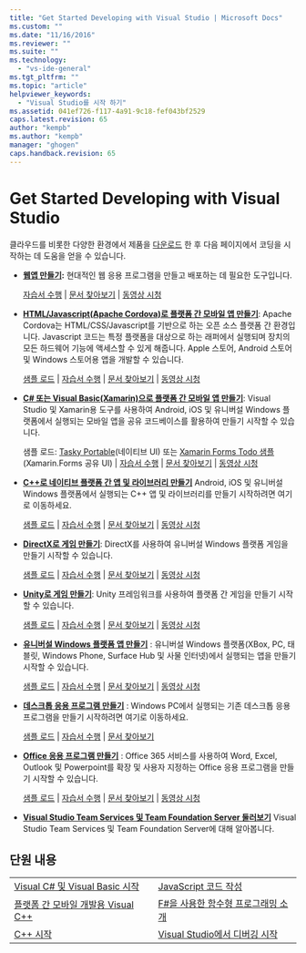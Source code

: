```yaml
---
title: "Get Started Developing with Visual Studio | Microsoft Docs"
ms.custom: ""
ms.date: "11/16/2016"
ms.reviewer: ""
ms.suite: ""
ms.technology: 
  - "vs-ide-general"
ms.tgt_pltfrm: ""
ms.topic: "article"
helpviewer_keywords: 
  - "Visual Studio를 시작 하기"
ms.assetid: 041ef726-f117-4a91-9c18-fef043bf2529
caps.latest.revision: 65
author: "kempb"
ms.author: "kempb"
manager: "ghogen"
caps.handback.revision: 65
---
```

# <a name="get-started-developing-with-visual-studio"></a>Get Started Developing with Visual Studio
클라우드를 비롯한 다양한 환경에서 제품을 [다운로드](http://www.visualstudio.com/community) 한 후 다음 페이지에서 코딩을 시작하는 데 도움을 얻을 수 있습니다.  

-   **[웹앱 만들기](https://www.visualstudio.com/features/modern-web-tooling-vs):** 현대적인 웹 응용 프로그램을 만들고 배포하는 데 필요한 도구입니다.  

     [자습서 수행](https://docs.asp.net/en/latest/tutorials/your-first-aspnet-application.html) &#124;                               [문서 찾아보기](https://docs.asp.net/) &#124;                                   [동영상 시청](http://www.asp.net/vnext)  

-   **[HTML/Javascript(Apache Cordova)로 플랫폼 간 모바일 앱 만들기](http://taco.visualstudio.com/en-us/docs/get-started-first-mobile-app/)**: Apache Cordova는 HTML/CSS/Javascript를 기반으로 하는 오픈 소스 플랫폼 간 환경입니다.  Javascript 코드는 특정 플랫폼을 대상으로 하는 래퍼에서 실행되며 장치의 모든 하드웨어 기능에 액세스할 수 있게 해줍니다. Apple 스토어, Android 스토어 및 Windows 스토어용 앱을 개발할 수 있습니다.  

     [샘플 로드](https://github.com/Microsoft/cordova-samples/tree/master/todo-angularjs) &#124;   [자습서 수행](http://taco.visualstudio.com/en-us/docs/get-started-first-mobile-app/) &#124;                               [문서 찾아보기](http://taco.visualstudio.com/en-us/docs/get-started-vs-tools-apache-cordova/) &#124;                                [동영상 시청](https://channel9.msdn.com/Blogs/Seth-Juarez/Getting-Started-with-Apache-Cordova-in-Visual-Studio)  

-   **[C# 또는 Visual Basic(Xamarin)으로 플랫폼 간 모바일 앱 만들기](../cross-platform/visual-studio-and-xamarin.md)**: Visual Studio 및 Xamarin용 도구를 사용하여 Android, iOS 및 유니버설 Windows 플랫폼에서 실행되는 모바일 앱을 공유 코드베이스를 활용하여 만들기 시작할 수 있습니다.  

     샘플 로드: [Tasky Portable](http://developer.xamarin.com/samples/mobile/TaskyPortable/)(네이티브 UI) 또는 [Xamarin Forms Todo 샘플](https://github.com/xamarin/xamarin-forms-samples/tree/master/Todo)(Xamarin.Forms 공유 UI) &#124; [자습서 수행](https://msdn.microsoft.com/library/dn879698.aspx) &#124; [문서 찾아보기](https://msdn.microsoft.com/en-us/library/mt299001.aspx) &#124; [동영상 시청](https://channel9.msdn.com/Series/Cross-Platform-Development-with-Xamarin--Visual-Studio/01)  

-   **[C++로 네이티브 플랫폼 간 앱 및 라이브러리 만들기](https://www.visualstudio.com/explore/cplusplus-mdd-vs.aspx)** Android, iOS 및 유니버설 Windows 플랫폼에서 실행되는 C++ 앱 및 라이브러리를 만들기 시작하려면 여기로 이동하세요.  

     [샘플 로드](https://code.msdn.microsoft.com/MoreTeaPots-Android-a9bd8549) &#124;   [자습서 수행](https://msdn.microsoft.com/en-us/library/dn707595.aspx) &#124;                               [문서 찾아보기](https://msdn.microsoft.com/en-us/library/dn707591.aspx) &#124;                                [동영상 시청](https://channel9.msdn.com/Series/ConnectOn-Demand/239)  

-   **[DirectX로 게임 만들기](https://msdn.microsoft.com/en-us/library/windows/desktop/ee663274.aspx)**: DirectX를 사용하여 유니버설 Windows 플랫폼 게임을 만들기 시작할 수 있습니다.  

     [샘플 로드](https://msdn.microsoft.com/en-us/library/windows/desktop/bb153300.aspx) &#124;                    [자습서 수행](https://msdn.microsoft.com/en-us/library/windows/desktop/bb153264.aspx) &#124;                               [문서 찾아보기](https://msdn.microsoft.com/en-us/library/windows/desktop/ee663274.aspx) &#124;                                [동영상 시청](https://channel9.msdn.com/Series/Introduction-to-C-and-DirectX-Game-Development/01)  

-   **[Unity로 게임 만들기](../cross-platform/visual-studio-tools-for-unity.md)**: Unity 프레임워크를 사용하여 플랫폼 간 게임을 만들기 시작할 수 있습니다.  

     [샘플 로드](http://unity3d.com/learn/resources/downloads) &#124;                    [자습서 수행](http://unity3d.com/learn/tutorials/projects/roll-ball-tutorial) &#124;                               [문서 찾아보기](https://msdn.microsoft.com/en-us/library/dn940019.aspx) &#124;                                [동영상 시청](https://www.youtube.com/playlist?list=PLReL099Y5nRfseAg0k1SJOlpqdcsDs8Em)  

-   **[유니버설 Windows 플랫폼 앱 만들기](https://dev.windows.com/en-us/windows-apps)** : 유니버설 Windows 플랫폼(XBox, PC, 태블릿, Windows Phone, Surface Hub 및 사물 인터넷)에서 실행되는 앱을 만들기 시작할 수 있습니다.  

     [샘플 로드](https://github.com/Microsoft/Windows-universal-samples) &#124;                    [자습서 수행](https://msdn.microsoft.com/library/windows/apps/dn765018.aspx) &#124;                               [문서 찾아보기](https://dev.windows.com/en-us) &#124;                                [동영상 시청](https://channel9.msdn.com/Blogs/One-Dev-Minute/Getting-started-with-Windows-10)  

-   **[데스크톱 응용 프로그램 만들기](https://dev.windows.com/en-us/desktop)** : Windows PC에서 실행되는 기존 데스크톱 응용 프로그램을 만들기 시작하려면 여기로 이동하세요.  

     [샘플 로드](https://github.com/microsoft/windows-classic-samples) &#124;                     [자습서 수행](https://msdn.microsoft.com/en-us/library/dd492171.aspx) &#124;                               [문서 찾아보기](https://dev.windows.com/en-us/desktop)  

-   **[Office 응용 프로그램 만들기](https://msdn.microsoft.com/en-us/library/fp161347.aspx)** : Office 365 서비스를 사용하여 Word, Excel, Outlook 및 Powerpoint를 확장 및 사용자 지정하는 Office 응용 프로그램을 만들기 시작할 수 있습니다.  

     [샘플 로드](https://code.msdn.microsoft.com/office365/) &#124;                    [자습서 수행](http://dev.office.com/getting-started/office365apis) &#124;                               [문서 찾아보기](https://msdn.microsoft.com/en-us/office/aa905340.aspx) &#124;                                [동영상 시청](http://dev.office.com/videos)  

-   **[Visual Studio Team Services 및 Team Foundation Server 둘러보기](https://www.visualstudio.com/products/visual-studio-team-services-vs)**  Visual Studio Team Services 및 Team Foundation Server에 대해 알아봅니다.  

## <a name="in-this-section"></a>단원 내용  

|||  
|-|-|  
|[Visual C# 및 Visual Basic 시작](../ide/getting-started-with-visual-csharp-and-visual-basic.md)|[JavaScript 코드 작성](https://msdn.microsoft.com/library/cte3c772.aspx)|  
|[플랫폼 간 모바일 개발용 Visual C++](../cross-platform/visual-cpp-for-cross-platform-mobile-development.md)|[F#을 사용한 함수형 프로그래밍 소개](http://msdn.microsoft.com/library/vstudio/dd233147.aspx)|  
|[C++ 시작](../ide/getting-started-with-cpp-in-visual-studio.md)|[Visual Studio에서 디버깅 시작](../ide/getting-started-with-debugging-in-visual-studio.md)|



<!--HONumber=Feb17_HO4-->


